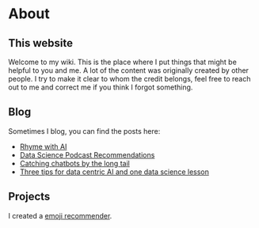 # About

## This website

Welcome to my wiki. This is the place where I put things that might be helpful to you and me.
A lot of the content was originally created by other people. I try to make it clear to whom the credit belongs, feel free to reach out to me and correct me if you think I forgot something.

## Blog
Sometimes I blog, you can find the posts here:

* [Rhyme with AI](https://blog.godatadriven.com/rhyme-with-ai)
* [Data Science Podcast Recommendations](https://blog.godatadriven.com/data-science-podcast-recommendations)
* [Catching chatbots by the long tail](https://godatadriven.com/blog/catching-chatbots-by-the-long-tail/)
* [Three tips for data centric AI and one data science lesson](https://godatadriven.com/blog/three-tips-for-data-centric-ai-and-one-data-science-lesson/)

## Projects

I created a [emoji recommender](http://rensdimmendaal.com/emoji).
